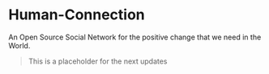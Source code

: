 # Human-Connection

An Open Source Social Network for the positive change that we need in the World.

> This is a placeholder for the next updates
